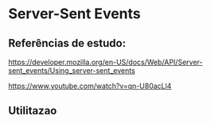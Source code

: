 # Server-Sent Events

## Referências de estudo:
https://developer.mozilla.org/en-US/docs/Web/API/Server-sent_events/Using_server-sent_events

https://www.youtube.com/watch?v=qn-U80acLl4


## Utilitazao